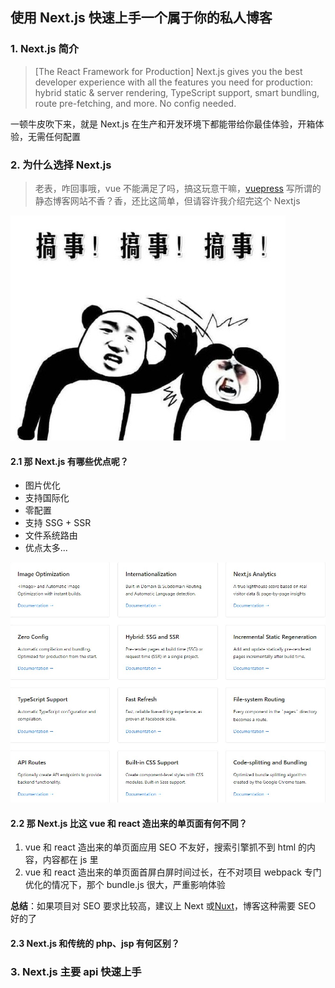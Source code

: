 ## 使用 Next.js 快速上手一个属于你的私人博客

### 1. Next.js 简介

> [The React Framework for Production] Next.js gives you the best developer experience with all the features you need for production: hybrid static & server rendering, TypeScript support, smart bundling, route pre-fetching, and more. No config needed.

一顿牛皮吹下来，就是 Next.js 在生产和开发环境下都能带给你最佳体验，开箱体验，无需任何配置

### 2. 为什么选择 Next.js

> 老表，咋回事哦，vue 不能满足了吗，搞这玩意干嘛，[vuepress](https://www.vuepress.cn/) 写所谓的静态博客网站不香？香，还比这简单，但请容许我介绍完这个 Nextjs

![](../images/nextjs-blog/gs.jpg)

#### 2.1 那 Next.js 有哪些优点呢？

- 图片优化
- 支持国际化
- 零配置
- 支持 SSG + SSR
- 文件系统路由
- 优点太多...

![](../images/nextjs-blog/yd.jpg)

#### 2.2 那 Next.js 比这 vue 和 react 造出来的单页面有何不同？

1. vue 和 react 造出来的单页面应用 SEO 不友好，搜索引擎抓不到 html 的内容，内容都在 js 里
2. vue 和 react 造出来的单页面首屏白屏时间过长，在不对项目 webpack 专门优化的情况下，那个 bundle.js 很大，严重影响体验

**总结**：如果项目对 SEO 要求比较高，建议上 Next 或[Nuxt](https://www.nuxtjs.cn/)，博客这种需要 SEO 好的了

#### 2.3 Next.js 和传统的 php、jsp 有何区别？

### 3. Next.js 主要 api 快速上手
